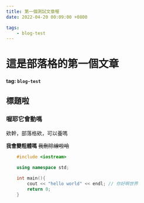 ```yaml
---
title: 第一個測試文章喔
date: 2022-04-20 00:09:00 +0800

tags: 
    - blog-test
---
```


# 這是部落格的第一個文章
#### tag: `blog-test`

## 標題啦

### 喔耶它會動嗎
欸幹，部落格欸，可以養嗎

**我會變粗體嗎**
~~我刪除線啦哈~~
```cpp
    #include <iostream>

    using namespace std;
    
    int main(){
        cout << "hello world" << endl; // 你好啊世界
        return 0;
    }
```